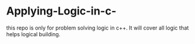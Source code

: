 # Applying-Logic-in-c-
this repo is only for problem solving logic in c++. It will cover all logic that helps logical building.

